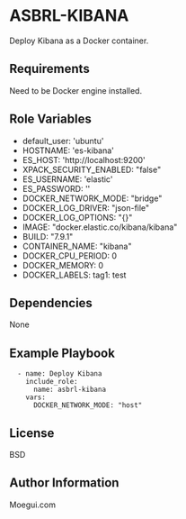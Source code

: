 ASBRL-KIBANA
=========

Deploy Kibana as a Docker container.

Requirements
------------

Need to be Docker engine installed.

Role Variables
--------------

- default_user: 'ubuntu'
- HOSTNAME: 'es-kibana'
- ES_HOST: 'http://localhost:9200'
- XPACK_SECURITY_ENABLED: "false"
- ES_USERNAME: 'elastic'
- ES_PASSWORD: ''
- DOCKER_NETWORK_MODE: "bridge"
- DOCKER_LOG_DRIVER: "json-file"
- DOCKER_LOG_OPTIONS: "{}"
- IMAGE: "docker.elastic.co/kibana/kibana"
- BUILD: "7.9.1"
- CONTAINER_NAME: "kibana"
- DOCKER_CPU_PERIOD: 0
- DOCKER_MEMORY: 0
- DOCKER_LABELS:
    tag1: test

Dependencies
------------

None

Example Playbook
----------------

      - name: Deploy Kibana
        include_role:
          name: asbrl-kibana
        vars:
          DOCKER_NETWORK_MODE: "host"

License
-------

BSD

Author Information
------------------

Moegui.com